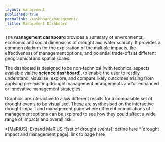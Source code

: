 ```yaml
---
layout: management
published: true
permalink: /dashboard/management/
_title: Management Dashboard
---
```

The **management dashboard** provides a summary of environmental, economic and social dimensions of drought and water scarcity. It provides a common platform for the exploration of the multiple impacts, the effectiveness of management options, and potential trade-offs at different geographical and spatial scales.

The dashboard is designed to be non-technical (with technical aspects available via the [**science dashboard**](https://5j4.github.io/mariusdroughtproject.org/dashboard/science/)), to enable the user to readily understand, visualise, explore, and compare likely outcomes arising from applying pre-existing drought management arrangements and/or enhanced or innovative management strategies. 

Graphics are interactive to allow different results for a comparable set of drought events to be visualised. These are synthesised on the interactive drought impact and management page where different combinations of management options can be explored to see how they could affect a wide range of impacts and overall risk.

*[MaRIUS]: Expand MaRIUS
*[set of drought events]: define here
*[drought impact and management page]: link to page here
